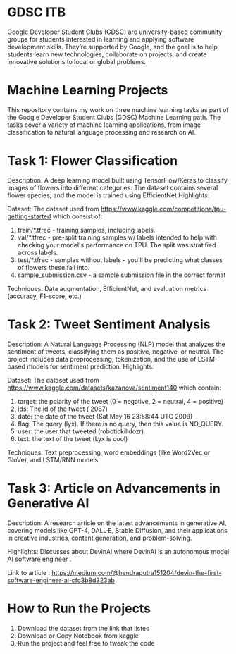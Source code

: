 # GDSC ITB
Google Developer Student Clubs (GDSC) are university-based community groups for students interested in learning and applying software development skills. They’re supported by Google, and the goal is to help students learn new technologies, collaborate on projects, and create innovative solutions to local or global problems.


# Machine Learning Projects
This repository contains my work on three machine learning tasks as part of the Google Developer Student Clubs (GDSC) Machine Learning path. The tasks cover a variety of machine learning applications, from image classification to natural language processing and research on AI.

# Task 1: Flower Classification
Description: A deep learning model built using TensorFlow/Keras to classify images of flowers into different categories. The dataset contains several flower species, and the model is trained using EfficientNet
Highlights:

Dataset: The dataset used from https://www.kaggle.com/competitions/tpu-getting-started which consist of:
1. train/*.tfrec - training samples, including labels.
2. val/*.tfrec - pre-split training samples w/ labels intended to help with checking your model's performance on TPU. The split was stratified across labels.
3. test/*.tfrec - samples without labels - you'll be predicting what classes of flowers these fall into.
4. sample_submission.csv - a sample submission file in the correct format
   
Techniques: Data augmentation, EfficientNet, and evaluation metrics (accuracy, F1-score, etc.)

# Task 2: Tweet Sentiment Analysis
Description: A Natural Language Processing (NLP) model that analyzes the sentiment of tweets, classifying them as positive, negative, or neutral. The project includes data preprocessing, tokenization, and the use of LSTM-based models for sentiment prediction.
Highlights:

Dataset: The dataset used from https://www.kaggle.com/datasets/kazanova/sentiment140 which contain:
1. target: the polarity of the tweet (0 = negative, 2 = neutral, 4 = positive)
2. ids: The id of the tweet ( 2087)
3. date: the date of the tweet (Sat May 16 23:58:44 UTC 2009)
4. flag: The query (lyx). If there is no query, then this value is NO_QUERY.
5. user: the user that tweeted (robotickilldozr)
6. text: the text of the tweet (Lyx is cool)

Techniques: Text preprocessing, word embeddings (like Word2Vec or GloVe), and LSTM/RNN models.

# Task 3: Article on Advancements in Generative AI
Description: A research article on the latest advancements in generative AI, covering models like GPT-4, DALL·E, Stable Diffusion, and their applications in creative industries, content generation, and problem-solving.

Highlights:
Discusses about DevinAI where DevinAI is an autonomous model AI software engineer .

Link to article : https://medium.com/@hendraputra151204/devin-the-first-software-engineer-ai-cfc3b8d323ab

# How to Run the Projects
1. Download the dataset from the link that listed
2. Download or Copy Notebook from kaggle
3. Run the project and feel free to tweak the code
